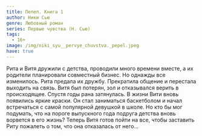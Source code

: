```yaml
---
title: Пепел. Книга 1
author: Ники Сью
genre: Любовный роман
series: Первые чувства (Н. Сью)
tags:
  - 16+
image: /img/niki_syu__pervye_chuvstva._pepel.jpeg
have: true
---
```

Рита и Витя дружили с детства, проводили много времени вместе, а их родители планировали совместный бизнес. Но однажды все изменилось. Рита предала их дружбу. Прекратила общение и перестала выходить на связь. Витя был потерян, зол и отказывался верить в происходящее. Спустя годы рана затянулась. В жизни Вити вновь появились яркие краски. Он стал заниматься баскетболом и начал встречаться с самой популярной девушкой в школе. Но кто бы мог подумать, что на пороге выпускного года подруга детства вновь ворвется в его жизнь? Теперь Витя готов пойти на все, чтобы заставить Риту пожалеть о том, что она отказалась от него...
